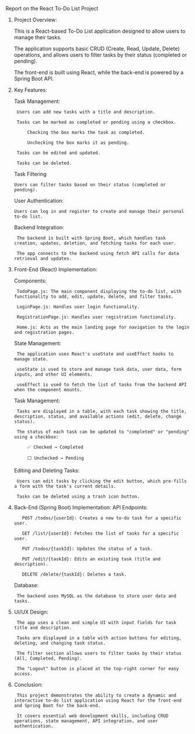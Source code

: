 Report on the React To-Do List Project

1. Project Overview:

   This is a React-based To-Do List application designed to allow users to manage their tasks.

   The application supports basic CRUD (Create, Read, Update, Delete) operations, and allows users to filter tasks by their status (completed or pending).

   The front-end is built using React, while the back-end is powered by a Spring Boot API.

2. Key Features:

   Task Management:

        Users can add new tasks with a title and description.
        
        Tasks can be marked as completed or pending using a checkbox.

            Checking the box marks the task as completed.
            
            Unchecking the box marks it as pending.
        
        Tasks can be edited and updated.
        
        Tasks can be deleted.
   
   Task Filtering
   
       Users can filter tasks based on their status (completed or pending).
   
   User Authentication:
   
       Users can log in and register to create and manage their personal to-do list.
   
   Backend Integration:
   
        The backend is built with Spring Boot, which handles task creation, updates, deletion, and fetching tasks for each user.
        
        The app connects to the backend using fetch API calls for data retrieval and updates.
      
3. Front-End (React) Implementation:

    Components:

        TodoPage.js: The main component displaying the to-do list, with functionality to add, edit, update, delete, and filter tasks.
        
        LoginPage.js: Handles user login functionality.
        
        RegistrationPage.js: Handles user registration functionality.
        
        Home.js: Acts as the main landing page for navigation to the login and registration pages.
    
    State Management:
  
        The application uses React's useState and useEffect hooks to manage state.
      
        useState is used to store and manage task data, user data, form inputs, and other UI elements.
      
        useEffect is used to fetch the list of tasks from the backend API when the component mounts.
      
    Task Management:
  
        Tasks are displayed in a table, with each task showing the title, description, status, and available actions (edit, delete, change status).
      
        The status of each task can be updated to "completed" or "pending" using a checkbox:

            ✅ Checked → Completed
            
            ⬜ Unchecked → Pending
      
    Editing and Deleting Tasks:
  
        Users can edit tasks by clicking the edit button, which pre-fills a form with the task's current details.
      
        Tasks can be deleted using a trash icon button.
      
4. Back-End (Spring Boot) Implementation:
    API Endpoints:

          POST /todos/{userId}: Creates a new to-do task for a specific user.
          
          GET /list/{userId}: Fetches the list of tasks for a specific user.
          
          PUT /todos/{taskId}: Updates the status of a task.
          
          PUT /edit/{taskId}: Edits an existing task (title and description).
          
          DELETE /delete/{taskId}: Deletes a task.
   Database:

        The backend uses MySQL as the database to store user data and tasks.

5. UI/UX Design:
   
        The app uses a clean and simple UI with input fields for task title and description.
        
        Tasks are displayed in a table with action buttons for editing, deleting, and changing task status.
        
        The filter section allows users to filter tasks by their status (All, Completed, Pending).
        
        The "Logout" button is placed at the top-right corner for easy access.
6. Conclusion:
   
        This project demonstrates the ability to create a dynamic and interactive to-do list application using React for the front-end and Spring Boot for the back-end.
        
        It covers essential web development skills, including CRUD operations, state management, API integration, and user authentication.
